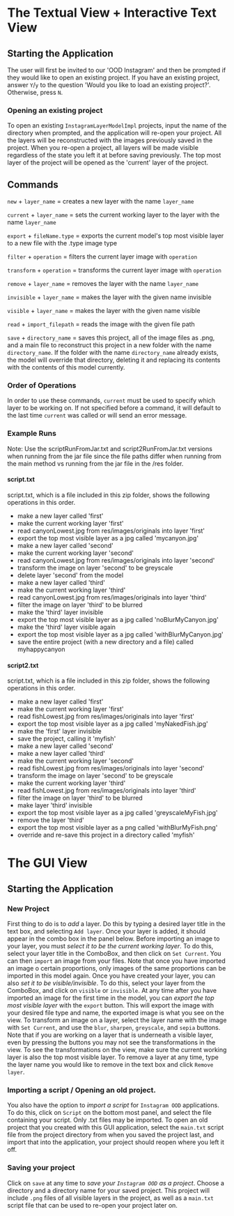 # The Textual View + Interactive Text View
## Starting the Application
The user will first be invited to our 'OOD Instagram' and then be prompted if they would like
to open an existing project. If you have an existing project, answer `Y`/`y` to the question
'Would you like to load an existing project?'. Otherwise, press `N`.

### Opening an existing project
To open an existing `InstagramLayerModelImpl` projects, input the name of the directory when prompted,
and the application will re-open your project. All the layers will be reconstructed with the images
previously saved in the project. When you re-open a project, all layers will be made visible regardless
of the state you left it at before saving previously. The top most layer of the project will be opened
as the 'current' layer of the project. 

## Commands
`new` + `layer_name` = creates a new layer with the name `layer_name`

`current` + `layer_name` = sets the current working layer to the layer with the name `layer_name`

`export` + `fileName.type` = exports the current model's top most visible layer to a new file with the .type image type

`filter` + `operation` = filters the current layer image with `operation`

`transform` + `operation` = transforms the current layer image with `operation`

`remove` + `layer_name` = removes the layer with the name `layer_name`

`invisible` + `layer_name` = makes the layer with the given name invisible

`visible` + `layer_name` = makes the layer with the given name visible

`read` + `import_filepath` = reads the image with the given file path

`save` + `directory_name` = saves this project, all of the image files as .png, and a main file
to reconstruct this project in a new folder with the name `directory_name`. If the folder with the name `directory_name` already exists,
the model will override that directory, deleting it and replacing its contents with the contents of 
this model currently.

### Order of Operations
In order to use these commands, `current` must be used to specify which layer to be working on. 
If not specified before a command, it will default to the last time `current` was called or will send 
an error message.

### Example Runs
Note: Use the scriptRunFromJar.txt and script2RunFromJar.txt versions when running from the jar 
file since the file paths differ when running from the main method vs running from the jar file in the
/res folder.
#### script.txt
script.txt, which is a file included in this zip folder, shows the following operations in this order.
- make a new layer called 'first'
- make the current working layer 'first'
- read canyonLowest.jpg from res/images/originals into layer 'first'
- export the top most visible layer as a jpg called 'mycanyon.jpg'
- make a new layer called 'second'
- make the current working layer 'second'
- read canyonLowest.jpg from res/images/originals into layer 'second'
- transform the image on layer 'second' to be greyscale
- delete layer 'second' from the model
- make a new layer called 'third'
- make the current working layer 'third'
- read canyonLowest.jpg from res/images/originals into layer 'third'
- filter the image on layer 'third' to be blurred
- make the 'third' layer invisible
- export the top most visible layer as a jpg called 'noBlurMyCanyon.jpg'
- make the 'third' layer visible again
- export the top most visible layer as a jpg called 'withBlurMyCanyon.jpg'
- save the entire project (with a new directory and a file) called myhappycanyon

#### script2.txt
script.txt, which is a file included in this zip folder, shows the following operations in this order.
- make a new layer called 'first'
- make the current working layer 'first'
- read fishLowest.jpg from res/images/originals into layer 'first'
- export the top most visible layer as a jpg called 'myNakedFish.jpg'
- make the 'first' layer invisible
- save the project, calling it 'myfish'  
- make a new layer called 'second'
- make a new layer called 'third'
- make the current working layer 'second'
- read fishLowest.jpg from res/images/originals into layer 'second'
- transform the image on layer 'second' to be greyscale
- make the current working layer 'third'
- read fishLowest.jpg from res/images/originals into layer 'third'
- filter the image on layer 'third' to be blurred
- make layer 'third' invisible
- export the top most visible layer as a jpg called 'greyscaleMyFish.jpg'
- remove the layer 'third'
- export the top most visible layer as a png called 'withBlurMyFish.png'
- override and re-save this project in a directory called 'myfish'

# The GUI View
## Starting the Application
### New Project
First thing to do is to *add* a layer. Do this by typing a desired layer title in the text box, and selecting `Add layer`. Once your layer is added, it should appear in the combo box in the panel below. Before importing an image to your layer, you must *select it to be the current working layer*. To do this, select your layer title in the ComboBox, and then click on `Set Current`. You can then `import` an image from your files. Note that once you have imported an image o certain proportions, only images of the same proportions can be imported in this model again. 
Once you have created your layer, you can also *set it to be visible/invisible*. To do this, select your layer from the ComboBox, and click on `visible` or `invisible`. 
At any time after you have imported an image for the first time in the model, you can *export the top most visible layer* with the `export` button. This will export the image with your desired file type and name, the exported image is what you see on the view. 
To transform an image on a layer, select the layer name with the image with `Set Current`, and use the `blur`, `sharpen`, `greyscale`, and `sepia` buttons. Note that if you are working on a layer that is underneath a visible layer, even by pressing the buttons you may not see the transformations in the view. To see the transformations on the view, make sure the current working layer is also the top most visible layer. 
To remove a layer at any time, type the layer name you would like to remove in the text box and click `Remove layer`.
### Importing a script / Opening an old project.
You also have the option to *import a script* for `Instagram OOD` applications. To do this, click on `Script` on the bottom most panel, and select the file containing your script. Only .txt files may be imported. 
To open an old project that you created with this GUI application, select the `main.txt` script file from the project directory from when you saved the project last, and import that into the application, your project should reopen where you left it off.
### Saving your project
Click on `save` at any time to *save your `Instagram OOD` as a project*. Choose a directory and a directory name for your saved project. This project will include `.png` files of all visible layers in the project, as well as a `main.txt` script file that can be used to re-open your project later on. 

